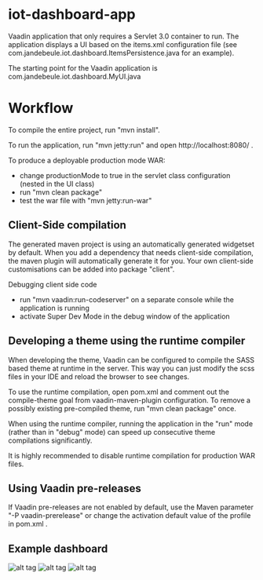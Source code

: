 iot-dashboard-app
==============

Vaadin application that only requires a Servlet 3.0 container to run.
The application displays a UI based on the items.xml configuration file (see com.jandebeule.iot.dashboard.ItemsPersistence.java for an example).

The starting point for the Vaadin application is com.jandebeule.iot.dashboard.MyUI.java  


Workflow
========

To compile the entire project, run "mvn install".

To run the application, run "mvn jetty:run" and open http://localhost:8080/ .

To produce a deployable production mode WAR:
- change productionMode to true in the servlet class configuration (nested in the UI class)
- run "mvn clean package"
- test the war file with "mvn jetty:run-war"

Client-Side compilation
-------------------------

The generated maven project is using an automatically generated widgetset by default. 
When you add a dependency that needs client-side compilation, the maven plugin will 
automatically generate it for you. Your own client-side customisations can be added into
package "client".

Debugging client side code
  - run "mvn vaadin:run-codeserver" on a separate console while the application is running
  - activate Super Dev Mode in the debug window of the application

Developing a theme using the runtime compiler
-------------------------

When developing the theme, Vaadin can be configured to compile the SASS based
theme at runtime in the server. This way you can just modify the scss files in
your IDE and reload the browser to see changes.

To use the runtime compilation, open pom.xml and comment out the compile-theme 
goal from vaadin-maven-plugin configuration. To remove a possibly existing 
pre-compiled theme, run "mvn clean package" once.

When using the runtime compiler, running the application in the "run" mode 
(rather than in "debug" mode) can speed up consecutive theme compilations
significantly.

It is highly recommended to disable runtime compilation for production WAR files.

Using Vaadin pre-releases
-------------------------

If Vaadin pre-releases are not enabled by default, use the Maven parameter
"-P vaadin-prerelease" or change the activation default value of the profile in pom.xml .

Example dashboard
-----------------
![alt tag](https://github.com/jandebeule/iot-dashboard-app/blob/master/example1.png)
![alt tag](https://github.com/jandebeule/iot-dashboard-app/blob/master/example2.png)
![alt tag](https://github.com/jandebeule/iot-dashboard-app/blob/master/example3.png)


